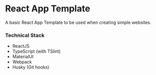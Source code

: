 # React App Template

A basic React App Template to be used when creating simple websites.

### Technical Stack
- ReactJS
- TypeScript (with TSlint)
- MaterialUI
- Webpack
- Husky (Git hooks)

